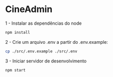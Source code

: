 # CineAdmin

1 - Instalar as dependências do node

```bash
npm install
```

2 - Crie um arquivo .env a partir do .env.example:

```bash
cp ./src/.env.example ./src/.env
```

3 - Iniciar servidor de desenvolvimento

```bash
npm start
```
